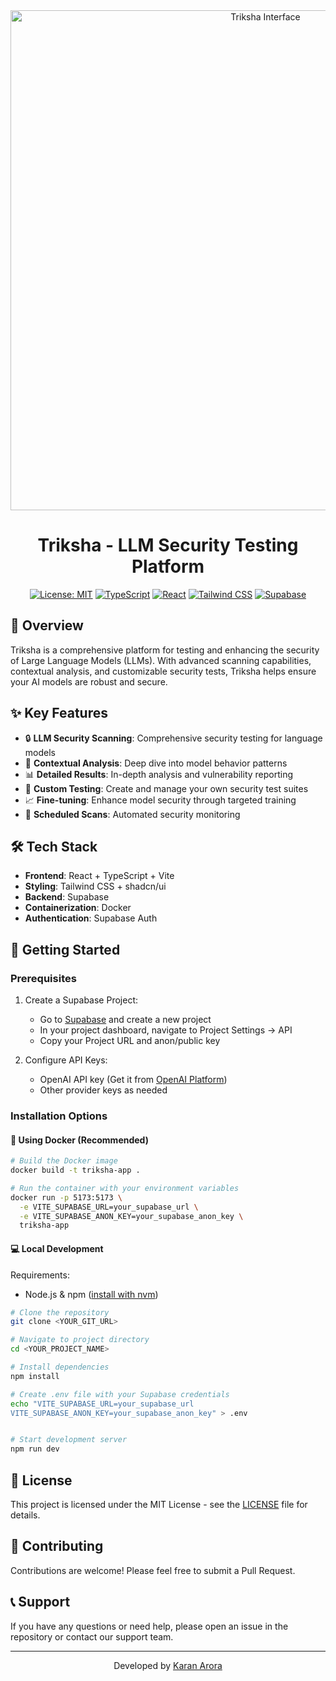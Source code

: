 <div align="center">
  <img src="public/uploads/1b4300b9-bc60-4940-92c6-406befe6fd18.png" alt="Triksha Interface" width="800"/>

  # Triksha - LLM Security Testing Platform

  [![License: MIT](https://img.shields.io/badge/License-MIT-yellow.svg)](https://opensource.org/licenses/MIT)
  [![TypeScript](https://img.shields.io/badge/TypeScript-007ACC?logo=typescript&logoColor=white)](https://www.typescriptlang.org/)
  [![React](https://img.shields.io/badge/React-20232A?logo=react&logoColor=61DAFB)](https://reactjs.org/)
  [![Tailwind CSS](https://img.shields.io/badge/Tailwind_CSS-38B2AC?logo=tailwind-css&logoColor=white)](https://tailwindcss.com/)
  [![Supabase](https://img.shields.io/badge/Supabase-3ECF8E?logo=supabase&logoColor=white)](https://supabase.com)
</div>

## 🚀 Overview

Triksha is a comprehensive platform for testing and enhancing the security of Large Language Models (LLMs). With advanced scanning capabilities, contextual analysis, and customizable security tests, Triksha helps ensure your AI models are robust and secure.

## ✨ Key Features

- 🔒 **LLM Security Scanning**: Comprehensive security testing for language models
- 🎯 **Contextual Analysis**: Deep dive into model behavior patterns
- 📊 **Detailed Results**: In-depth analysis and vulnerability reporting
- 🔄 **Custom Testing**: Create and manage your own security test suites
- 📈 **Fine-tuning**: Enhance model security through targeted training
- 📆 **Scheduled Scans**: Automated security monitoring

## 🛠️ Tech Stack

- **Frontend**: React + TypeScript + Vite
- **Styling**: Tailwind CSS + shadcn/ui
- **Backend**: Supabase
- **Containerization**: Docker
- **Authentication**: Supabase Auth

## 🚦 Getting Started

### Prerequisites

1. Create a Supabase Project:
   - Go to [Supabase](https://supabase.com) and create a new project
   - In your project dashboard, navigate to Project Settings -> API
   - Copy your Project URL and anon/public key

2. Configure API Keys:
   - OpenAI API key (Get it from [OpenAI Platform](https://platform.openai.com/api-keys))
   - Other provider keys as needed

### Installation Options

#### 🐳 Using Docker (Recommended)

```sh
# Build the Docker image
docker build -t triksha-app .

# Run the container with your environment variables
docker run -p 5173:5173 \
  -e VITE_SUPABASE_URL=your_supabase_url \
  -e VITE_SUPABASE_ANON_KEY=your_supabase_anon_key \
  triksha-app
```

#### 💻 Local Development

Requirements:
- Node.js & npm ([install with nvm](https://github.com/nvm-sh/nvm#installing-and-updating))

```sh
# Clone the repository
git clone <YOUR_GIT_URL>

# Navigate to project directory
cd <YOUR_PROJECT_NAME>

# Install dependencies
npm install

# Create .env file with your Supabase credentials
echo "VITE_SUPABASE_URL=your_supabase_url
VITE_SUPABASE_ANON_KEY=your_supabase_anon_key" > .env


# Start development server
npm run dev
```

## 📄 License

This project is licensed under the MIT License - see the [LICENSE](LICENSE) file for details.

## 🤝 Contributing

Contributions are welcome! Please feel free to submit a Pull Request.

## 📞 Support

If you have any questions or need help, please open an issue in the repository or contact our support team.

---

<div align="center">
 Developed by <a href="https://x.com/itskaranxa">Karan Arora</a>
</div>

